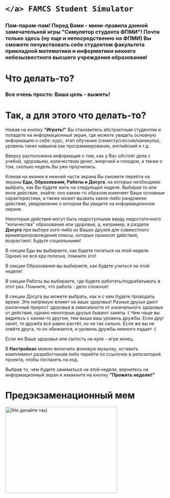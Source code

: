 <h1>

    </a> FAMCS Student Simulator
</h1>
<h3>
    <p>Пам-парам-пам! Перед Вами - мини-правила данной замечательной игры "Симулятор студента ФПМИ"!
        Почти только здесь (ну еще и непосредственно на ФПМИ) Вы сможете почувствовать себе
        студентом факультета прикладной математики и информатики некоего
        небезызвестного высшего учреждения образования! </p>
</h3>

<h1>
    </a> Что делать-то?
</h1>
<h3>
<p>Все очень просто: Ваша цель - выжить! </p>
</h3>
<h1>
    </a> Так, а для этого что делать-то?
</h1>

</h3>
<p>Нажав на кнопку <b>"Играть!"</b> Вы становитесь абстрактным студентом и попадете на
    информационный экран, где можете увидеть основную информацию о себе:
    курс, этап обучения (семестр/сессия/каникулы), уровень таких навыков как программирование,
    английский и т.д. </p>

<p>Вверху расположена информация о том, как у Вас обстоят дела с учебой, здоровьем, количеством
    денег, энергией и голодом, а также о том, сколько недель Вы уже проучились.
<p>
<p> Кликая на иконки в нижней части экрана Вы сможете перейти на экраны <b>Еды, Образования, Работы и
    Досуга</b>, на которых необходимо выбрать, как Вы будете жить на следующей неделе.
    Выбирая то или иное действие, знайте: оно каким-то образом изменяет Ваши основные
    характеристики, а также может вызвать какое-либо рандомное действие, уведомление о
    котором Вы увидите на информационном экране.
</p>

<p>Некоторые действия могут быть недоступными ввиду недостаточного "количества" образования или
    здоровья, а, например, в разделе <b>Досуга</b> при выборе кого-либо из Ваших
    друзей для совместного времяпрепровождения плюсы, которые приносят действия, возрастают. Будьте
    социальными!</p>
<p>
    В секции Еды вы выбираете, как будете питаться на этой неделе.
    Однако не вся еда полезна, помните это!
</p>

<p>
    В секции Образования вы выбираете, как будете учиться на этой неделе!
</p>

<p>
    В секции Работы вы выбираете, где будете работать/подрабатывать в этот раз. Помните, что работа
    - дело сложное!
</p>

<p>
    В секции Досуга вы можете выбрать, как и с кем будете проводить время.
    Это напрямую влияет на ваше здоровье! Разные друзья дают различный прирост здоровья в зависимости
    от изначального здоровья от действия, однако некоторые друзья бывают заняты :(
    Чем чаще вы видитесь с каким-то другом, тем выше ваш уровень дружбы. Если друг занят, то
    дружба всё равно растёт, но не так сильно. Если же вы не зовёте друга, то он обижается, и уровень
    дружбы немного падает :(
</p>

<p>Если же Ваше здоровье или сытость на нуле - игре конец.
</p>

<p> В <b>Настройках</b> можно включить фоновую музычку, оставить комплимент разработчикам либо
    перейти по ссылочке в репозиторий проекта, чтобы поглазеть на код.
</p>

<p>
    Выбрав то, чем будете заниматься на этой неделе, вернитесь на информационный экран и жмакните на
    кнопку <b>"Прожить неделю!" </b>
</p>
</h3>

<h1>
    </a> Предэкзаменационный мем
</h1>
</h3>
<p>
    <img src="mem.jpg" width="350" height="270" alt="(Не делайте так)"></p>
</h3>

